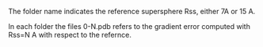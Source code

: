 The folder name indicates the reference supersphere Rss, either 7A or 15 A.

In each folder the files 0-N.pdb refers to the gradient error computed with Rss=N A with respect to the refernce. 
